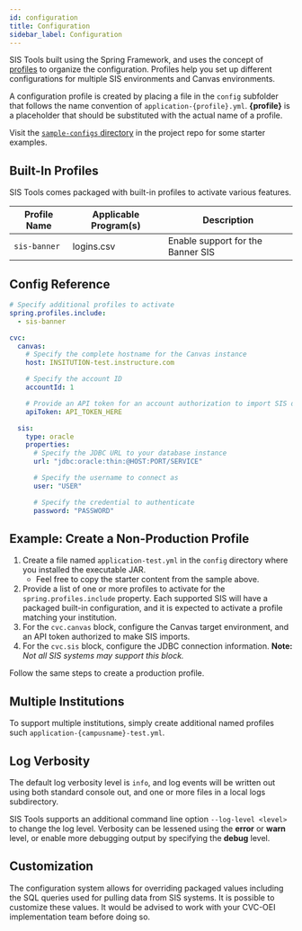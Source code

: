 ```yaml
---
id: configuration
title: Configuration
sidebar_label: Configuration
---
```


SIS Tools built using the Spring Framework, and uses the concept of [profiles](https://docs.spring.io/spring-boot/docs/2.3.1.RELEASE/reference/html/spring-boot-features.html#boot-features-profiles) to organize the configuration. Profiles help you set up different configurations for multiple SIS environments and Canvas environments.

A configuration profile is created by placing a file in the `config` subfolder that follows the name convention of `application-{profile}.yml`. **{profile}** is a placeholder that should be substituted with the actual name of a profile.

Visit the [`sample-configs` directory](https://github.com/cloudmation-llc/cvc-oei-sis-tools/tree/master/sample-configs) in the project repo for some starter examples.

## Built-In Profiles

SIS Tools comes packaged with built-in profiles to activate various features.

| Profile Name | Applicable Program(s) | Description |
| ---- | ---- | ---- |
| `sis-banner` | logins.csv | Enable support for the Banner SIS |

## Config Reference

```yaml
# Specify additional profiles to activate
spring.profiles.include:
  - sis-banner

cvc:
  canvas:
    # Specify the complete hostname for the Canvas instance
    host: INSITUTION-test.instructure.com

    # Specify the account ID
    accountId: 1

    # Provide an API token for an account authorization to import SIS data
    apiToken: API_TOKEN_HERE

  sis:
    type: oracle
    properties:
      # Specify the JDBC URL to your database instance
      url: "jdbc:oracle:thin:@HOST:PORT/SERVICE"

      # Specify the username to connect as
      user: "USER"

      # Specify the credential to authenticate
      password: "PASSWORD"
```

## Example: Create a Non-Production Profile

1. Create a file named `application-test.yml` in the `config` directory where you installed the executable JAR.
    * Feel free to copy the starter content from the sample above.
2. Provide a list of one or more profiles to activate for the `spring.profiles.include` property. Each supported SIS will have a packaged built-in configuration, and it is expected to activate a profile matching your institution.
3. For the `cvc.canvas` block, configure the Canvas target environment, and an API token authorized to make SIS imports.
4. For the `cvc.sis` block, configure the JDBC connection information. **Note:** _Not all SIS systems may support this block._

Follow the same steps to create a production profile.

## Multiple Institutions

To support multiple institutions, simply create additional named profiles such `application-{campusname}-test.yml`.

## Log Verbosity

The default log verbosity level is `info`, and log events will be written out using both standard console out, and one or more files in a local logs subdirectory.

SIS Tools supports an additional command line option `--log-level <level>` to change the log level. Verbosity can be lessened using the **error** or **warn** level, or enable more debugging output by specifying the **debug** level.

## Customization

The configuration system allows for overriding packaged values including the SQL queries used for pulling data from SIS systems. It is possible to customize these values. It would be advised to work with your CVC-OEI implementation team before doing so.